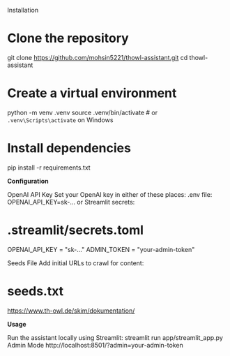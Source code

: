 Installation

# Clone the repository
git clone https://github.com/mohsin5221/thowl-assistant.git
cd thowl-assistant

# Create a virtual environment
python -m venv .venv
source .venv/bin/activate  # or `.venv\Scripts\activate` on Windows

# Install dependencies
pip install -r requirements.txt

**Configuration**

OpenAI API Key
Set your OpenAI key in either of these places:
.env file:
OPENAI_API_KEY=sk-...
or Streamlit secrets:
# .streamlit/secrets.toml
OPENAI_API_KEY = "sk-..."
ADMIN_TOKEN = "your-admin-token"

Seeds File
Add initial URLs to crawl for content:
# seeds.txt
https://www.th-owl.de/skim/dokumentation/

**Usage**

Run the assistant locally using Streamlit:
streamlit run app/streamlit_app.py
Admin Mode
http://localhost:8501/?admin=your-admin-token

